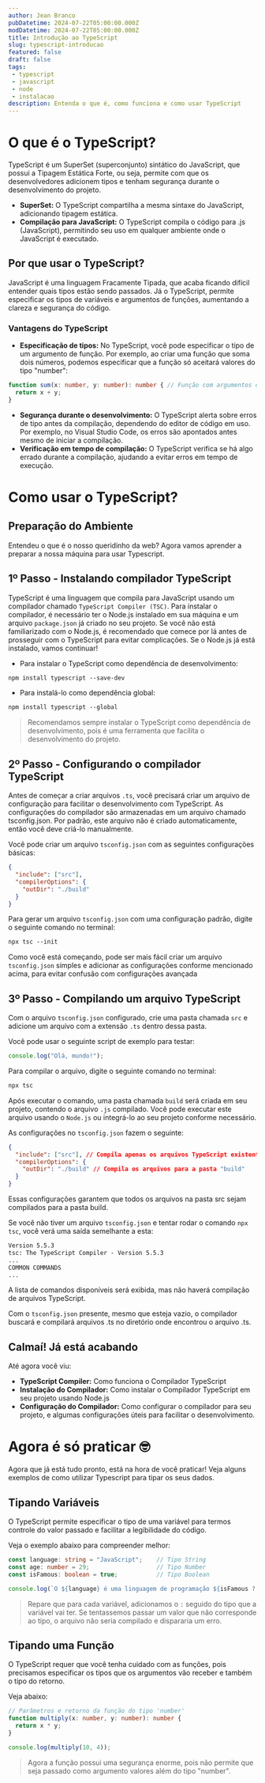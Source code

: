 ```yaml
---
author: Jean Branco
pubDatetime: 2024-07-22T05:00:00.000Z
modDatetime: 2024-07-22T05:00:00.000Z
title: Introdução ao TypeScript
slug: typescript-introducao
featured: false
draft: false
tags:
 - typescript
 - javascript
 - node
 - instalacao
description: Entenda o que é, como funciona e como usar TypeScript
---
```


# O que é o TypeScript?

TypeScript é um SuperSet (superconjunto) sintático do JavaScript, que possui a Tipagem Estática Forte, ou seja, permite com que os desenvolvedores adicionem tipos e tenham segurança durante o desenvolvimento do projeto.

- **SuperSet:** O TypeScript compartilha a mesma sintaxe do JavaScript, adicionando tipagem estática.
- **Compilação para JavaScript:** O TypeScript compila o código para .js (JavaScript), permitindo seu uso em qualquer ambiente onde o JavaScript é executado.

## Por que usar o TypeScript?

JavaScript é uma linguagem Fracamente Tipada, que acaba ficando difícil entender quais tipos estão sendo passados. Já o TypeScript, permite especificar os tipos de variáveis e argumentos de funções, aumentando a clareza e segurança do código.

### Vantagens do TypeScript

- **Especificação de tipos:** No TypeScript, você pode especificar o tipo de um argumento de função. Por exemplo, ao criar uma função que soma dois números, podemos especificar que a função só aceitará valores do tipo "number":

```ts
function sum(x: number, y: number): number { // Função com argumentos do tipo number, que retornará um valor do tipo number.
  return x + y;
}
```
- **Segurança durante o desenvolvimento:** O TypeScript alerta sobre erros de tipo antes da compilação, dependendo do editor de código em uso. Por exemplo, no Visual Studio Code, os erros são apontados antes mesmo de iniciar a compilação.
- **Verificação em tempo de compilação:** O TypeScript verifica se há algo errado durante a compilação, ajudando a evitar erros em tempo de execução.

# Como usar o TypeScript?

## Preparação do Ambiente

Entendeu o que é o nosso queridinho da web? Agora vamos aprender a preparar a nossa máquina para usar Typescript.

## 1º Passo - Instalando compilador TypeScript 

TypeScript é uma linguagem que compila para JavaScript usando um compilador chamado `TypeScript Compiler (TSC)`. Para instalar o compilador, é necessário ter o Node.js instalado em sua máquina e um arquivo `package.json` já criado no seu projeto. Se você não está familiarizado com o Node.js, é recomendado que comece por lá antes de prosseguir com o TypeScript para evitar complicações. Se o Node.js já está instalado, vamos continuar!

- Para instalar o TypeScript como dependência de desenvolvimento:
```txt
npm install typescript --save-dev
```

- Para instalá-lo como dependência global:
```txt
npm install typescript --global
```

> Recomendamos sempre instalar o TypeScript como dependência de desenvolvimento, pois é uma ferramenta que facilita o desenvolvimento do projeto.

## 2º Passo - Configurando o compilador TypeScript

Antes de começar a criar arquivos `.ts`, você precisará criar um arquivo de configuração para facilitar o desenvolvimento com TypeScript. As configurações do compilador são armazenadas em um arquivo chamado tsconfig.json. Por padrão, este arquivo não é criado automaticamente, então você deve criá-lo manualmente.

Você pode criar um arquivo `tsconfig.json` com as seguintes configurações básicas:
```json
{
  "include": ["src"],
  "compilerOptions": {
    "outDir": "./build"
  }
}
```

Para gerar um arquivo `tsconfig.json` com uma configuração padrão, digite o seguinte comando no terminal:
```txt
npx tsc --init
```

Como você está começando, pode ser mais fácil criar um arquivo `tsconfig.json` simples e adicionar as configurações conforme mencionado acima, para evitar confusão com configurações avançada

## 3º Passo - Compilando um arquivo TypeScript

Com o arquivo `tsconfig.json` configurado, crie uma pasta chamada `src` e adicione um arquivo com a extensão `.ts` dentro dessa pasta.

Você pode usar o seguinte script de exemplo para testar:
```ts
console.log("Olá, mundo!");
```

Para compilar o arquivo, digite o seguinte comando no terminal:
```txt
npx tsc
```

Após executar o comando, uma pasta chamada `build` será criada em seu projeto, contendo o arquivo `.js` compilado. Você pode executar este arquivo usando o `Node.js` ou integrá-lo ao seu projeto conforme necessário.

As configurações no `tsconfig.json` fazem o seguinte:
```json
{
  "include": ["src"], // Compila apenas os arquivos TypeScript existentes na pasta "src"
  "compilerOptions": {
    "outDir": "./build" // Compila os arquivos para a pasta "build"
  }
}
```

Essas configurações garantem que todos os arquivos na pasta src sejam compilados para a pasta build.

Se você não tiver um arquivo `tsconfig.json` e tentar rodar o comando `npx tsc`, você verá uma saída semelhante a esta:

```txt
Version 5.5.3
tsc: The TypeScript Compiler - Version 5.5.3
...
COMMON COMMANDS
...
```

A lista de comandos disponíveis será exibida, mas não haverá compilação de arquivos TypeScript.

Com o `tsconfig.json` presente, mesmo que esteja vazio, o compilador buscará e compilará arquivos .ts no diretório onde encontrou o arquivo .ts.

## Calmaí! Já está acabando
Até agora você viu:

- **TypeScript Compiler:** Como funciona o Compilador TypeScript
- **Instalação do Compilador:** Como instalar o Compilador TypeScript em seu projeto usando Node.js
- **Configuração do Compilador:** Como configurar o compilador para seu projeto, e algumas configurações úteis para facilitar o desenvolvimento.

# Agora é só praticar 🤓

Agora que já está tudo pronto, está na hora de você praticar!
Veja alguns exemplos de como utilizar Typescript para tipar os seus dados.

## Tipando Variáveis

O TypeScript permite especificar o tipo de uma variável para termos controle do valor passado e facilitar a legibilidade do código.

Veja o exemplo abaixo para compreender melhor:

```ts
const language: string = "JavaScript";    // Tipo String
const age: number = 29;                   // Tipo Number
const isFamous: boolean = true;           // Tipo Boolean

console.log(`O ${language} é uma linguagem de programação ${isFamous ? "famosa" : "desconhecida"} com ${age} anos de idade.`);
```

> Repare que para cada variável, adicionamos o `:` seguido do tipo que a variável vai ter. Se tentassemos passar um valor que não corresponde ao tipo, o arquivo não seria compilado e dispararia um erro.

## Tipando uma Função

O TypeScript requer que você tenha cuidado com as funções, pois precisamos especificar os tipos que os argumentos vão receber e também o tipo do retorno.

Veja abaixo:

```ts
// Parâmetros e retorno da função do tipo 'number'
function multiply(x: number, y: number): number {
  return x * y;
}

console.log(multiply(10, 4));
```

> Agora a função possui uma segurança enorme, pois não permite que seja passado como argumento valores além do tipo "number".